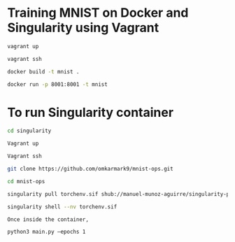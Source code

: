 # Training MNIST on Docker and Singularity using Vagrant

```bash
vagrant up

vagrant ssh

docker build -t mnist .

docker run -p 8001:8001 -t mnist

```

# To run Singularity container

```bash
cd singularity

Vagrant up

Vagrant ssh

git clone https://github.com/omkarmark9/mnist-ops.git

cd mnist-ops

singularity pull torchenv.sif shub://manuel-munoz-aguirre/singularity-pytorch-gpu:1.0.0

singularity shell --nv torchenv.sif

Once inside the container, 

python3 main.py —epochs 1

```
